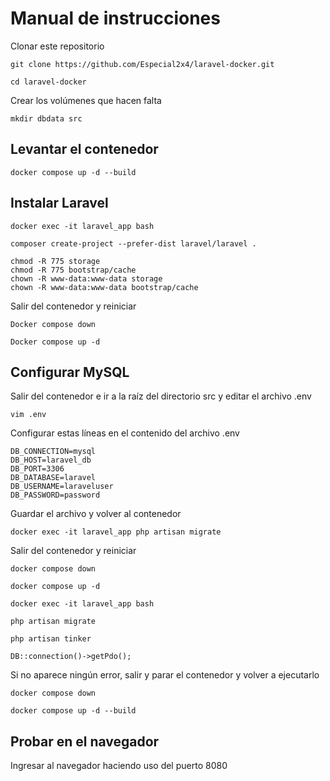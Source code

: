 # Manual de instrucciones

Clonar este repositorio

```
git clone https://github.com/Especial2x4/laravel-docker.git
```

```
cd laravel-docker
```

Crear los volúmenes que hacen falta

```
mkdir dbdata src
```

## Levantar el contenedor

``` 
docker compose up -d --build 

```

## Instalar Laravel

``` 
docker exec -it laravel_app bash

```

``` 
composer create-project --prefer-dist laravel/laravel .

```

``` 
chmod -R 775 storage
chmod -R 775 bootstrap/cache
chown -R www-data:www-data storage
chown -R www-data:www-data bootstrap/cache

```

Salir del contenedor y reiniciar

``` 
Docker compose down
```
```
Docker compose up -d
```



## Configurar MySQL

Salir del contenedor e ir a la raíz del directorio src y editar el archivo .env

```
vim .env
```

Configurar estas líneas en el contenido del archivo .env

```
DB_CONNECTION=mysql
DB_HOST=laravel_db
DB_PORT=3306
DB_DATABASE=laravel
DB_USERNAME=laraveluser
DB_PASSWORD=password
```

Guardar el archivo y volver al contenedor

```
docker exec -it laravel_app php artisan migrate

```

Salir del contenedor y reiniciar

``` 
docker compose down
```
```
docker compose up -d
```

```
docker exec -it laravel_app bash

```

```
php artisan migrate
```
```
php artisan tinker
```
```
DB::connection()->getPdo();
```

Si no aparece ningún error, salir y parar el contenedor y volver a ejecutarlo

```
docker compose down
```
```
docker compose up -d --build
```
## Probar en el navegador

Ingresar al navegador haciendo uso del puerto 8080






